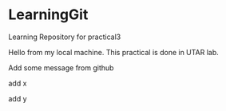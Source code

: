 # LearningGit
Learning Repository for practical3


Hello from my local machine. This practical is done in UTAR lab.


Add some message from github


add x

add y

